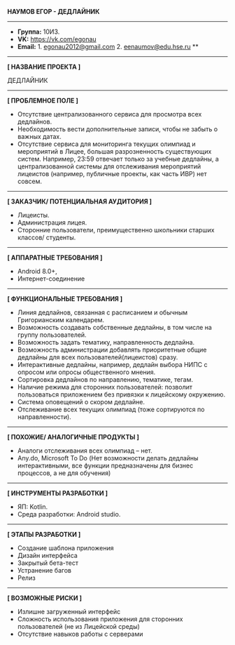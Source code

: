 **НАУМОВ ЕГОР - ДЕДЛАЙНИК**
***
* **Группа:** 10И3.
* **VK:** https://vk.com/egonau
* **Email:** 1. egonau2012@gmail.com
             2. eenaumov@edu.hse.ru
**
***
**[ НАЗВАНИЕ ПРОЕКТА ]**

ДЕДЛАЙНИК
***
**[ ПРОБЛЕМНОЕ ПОЛЕ ]**

*	Отсутствие централизованного сервиса для просмотра всех дедлайнов.
*	Необходимость вести дополнительные записи, чтобы не забыть о важных датах.
*	Отсутствие сервиса для мониторинга текущих олимпиад и мероприятий в Лицее, большая разрозненность существующих систем. Например, 23:59 отвечает только за учебные дедлайны, а централизованной системы для отслеживания мероприятий лицеистов (например, публичные проекты, как часть ИВР) нет совсем.
***
**[ ЗАКАЗЧИК/ ПОТЕНЦИАЛЬНАЯ АУДИТОРИЯ ]**

*	Лицеисты.
*	Администрация лицея.
*	Сторонние пользователи, преимущественно школьники старших классов/ студенты.
***
**[ АППАРАТНЫЕ ТРЕБОВАНИЯ ]**

*	Android 8.0+, 
*	Интернет-соединение
***
**[ ФУНКЦИОНАЛЬНЫЕ ТРЕБОВАНИЯ ]**

*	Линия дедлайнов, связанная с расписанием и обычным Григорианским календарем.
*	Возможность создавать собственные дедлайны, в том числе на группу пользователей.
*	Возможность задать тематику, направленность дедлайна.
*	Возможность администрации добавлять приоритетные общие дедлайны для всех пользователей(лицеистов) сразу.
*	Интерактивные дедлайны, например, дедлайн выбора НИПС с опросом или опросы общественного мнения.
*	Сортировка дедлайнов по направлению, тематике, тегам.
*	Наличие режима для сторонних пользователей: позволит пользоваться приложением без привязки к лицейскому окружению.
*	Система оповещений о скором дедлайне.
*	Отслеживание всех текущих олимпиад (тоже сортируются по направленности).
***
**[ ПОХОЖИЕ/ АНАЛОГИЧНЫЕ ПРОДУКТЫ ]**

*	Аналоги отслеживания всех олимпиад – нет.
*	Any.do, Microsoft To Do (Нет возможности делать дедлайны интерактивными, все функции предназначены для бизнес процессов, а не для обучения)
***
**[ ИНСТРУМЕНТЫ РАЗРАБОТКИ ]**

*	ЯП: Kotlin.
*	Среда разработки: Android studio.
***
**[ ЭТАПЫ РАЗРАБОТКИ ]**

*	Создание шаблона приложения
*	Дизайн интерфейса
*	Закрытый бета-тест 
*	Устранение багов
*	Релиз
***
**[ ВОЗМОЖНЫЕ РИСКИ ]**

*	Излишне загруженный интерфейс
*	Сложность использования приложения для сторонних пользователей (не из Лицейской среды)
*	Отсутствие навыков работы с серверами
